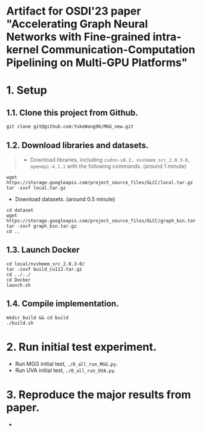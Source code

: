 # Artifact for OSDI'23 paper "Accelerating Graph Neural Networks with Fine-grained intra-kernel Communication-Computation Pipelining on Multi-GPU Platforms"

# 1. Setup

## 1.1. Clone this project from Github.
```
git clone git@github.com:YukeWang96/MGG_new.git
```

## 1.2. Download libraries and datasets.
> + Download libraries, including `cudnn-v8.2, nvshmem_src_2.0.3-0, openmpi-4.1.1` with the following commands. (around 1 minute)
```
wget https://storage.googleapis.com/project_source_files/GLCC/local.tar.gz
tar -zxvf local.tar.gz
```
+ Download datasets. (around 0.5 minute)
```
cd dataset
wget https://storage.googleapis.com/project_source_files/GLCC/graph_bin.tar.gz
tar -zxvf graph_bin.tar.gz
cd ..
```

## 1.3. Launch Docker 
```
cd local/nvshmem_src_2.0.3-0/ 
tar -zxvf build_cu112.tar.gz 
cd ../../
cd Docker 
launch.sh
```

## 1.4. Compile implementation.
```
mkdir build && cd build
./build.sh
```
# 2. Run initial test experiment.
+ Run MGG initial test, `./0_all_run_MGG.py`.
+ Run UVA initial test, `./0_all_run_UVA.py`.


# 3. Reproduce the major results from paper.
+ 